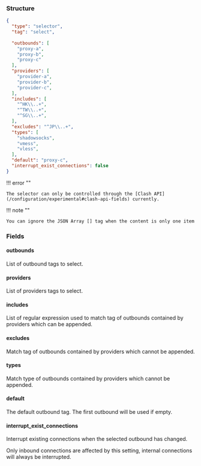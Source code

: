 ### Structure

```json
{
  "type": "selector",
  "tag": "select",
  
  "outbounds": [
    "proxy-a",
    "proxy-b",
    "proxy-c"
  ],
  "providers": [
    "provider-a",
    "provider-b",
    "provider-c",
  ],
  "includes": [
    "^HK\\..+",
    "^TW\\..+",
    "^SG\\..+",
  ],
  "excludes": "^JP\\..+",
  "types": [
    "shadowsocks",
    "vmess",
    "vless",
  ],
  "default": "proxy-c",
  "interrupt_exist_connections": false
}
```

!!! error ""

    The selector can only be controlled through the [Clash API](/configuration/experimental#clash-api-fields) currently.

!!! note ""

    You can ignore the JSON Array [] tag when the content is only one item

### Fields

#### outbounds

List of outbound tags to select.

#### providers

List of providers tags to select.

#### includes

List of regular expression used to match tag of outbounds contained by providers which can be appended.

#### excludes

Match tag of outbounds contained by providers which cannot be appended.

#### types

Match type of outbounds contained by providers which cannot be appended.

#### default

The default outbound tag. The first outbound will be used if empty.

#### interrupt_exist_connections

Interrupt existing connections when the selected outbound has changed.

Only inbound connections are affected by this setting, internal connections will always be interrupted.
